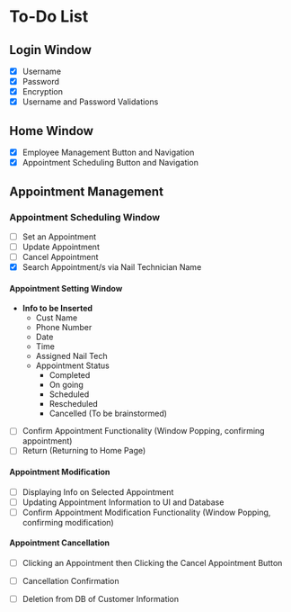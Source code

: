 # To-Do List

## Login Window
- [x] Username
- [x] Password
- [x] Encryption
- [x] Username and Password Validations

## Home Window
- [x] Employee Management Button and Navigation
- [x] Appointment Scheduling Button and Navigation

## Appointment Management

### Appointment Scheduling Window
- [ ] Set an Appointment
- [ ] Update Appointment
- [ ] Cancel Appointment
- [x] Search Appointment/s via Nail Technician Name

#### Appointment Setting Window
- **Info to be Inserted**
  - Cust Name
  - Phone Number
  - Date 
  - Time 
  - Assigned Nail Tech
  - Appointment Status
    - Completed
    - On going
    - Scheduled
    - Rescheduled
    - Cancelled (To be brainstormed)

- [ ] Confirm Appointment Functionality (Window Popping, confirming appointment)
- [ ] Return (Returning to Home Page)

#### Appointment Modification
- [ ] Displaying Info on Selected Appointment
- [ ] Updating Appointment Information to UI and Database
- [ ] Confirm Appointment Modification Functionality (Window Popping, confirming modification)

#### Appointment Cancellation
- [ ] Clicking an Appointment then Clicking the Cancel Appointment Button
- [ ] Cancellation Confirmation
- [ ] Deletion from DB of Customer Information

